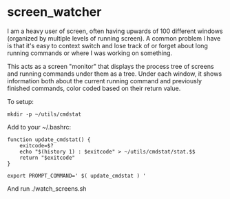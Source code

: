 # screen_watcher

I am a heavy user of screen, often having upwards of 100 different windows (organized by 
multiple levels of running screen).  A common problem I have is that it's easy to context switch
and lose track of or forget about long running commands or where I was working on something.

This acts as a screen "monitor" that displays the process tree of screens and running commands 
under them as a tree.  Under each window, it shows information both about the current running 
command and previously finished commands, color coded based on their return value.


To setup:

```mkdir -p ~/utils/cmdstat```

Add to your ~/.bashrc:
```
function update_cmdstat() {
    exitcode=$?
    echo "$(history 1) : $exitcode" > ~/utils/cmdstat/stat.$$ 
    return "$exitcode"
}

export PROMPT_COMMAND=' $( update_cmdstat ) '

```

And run ./watch_screens.sh


